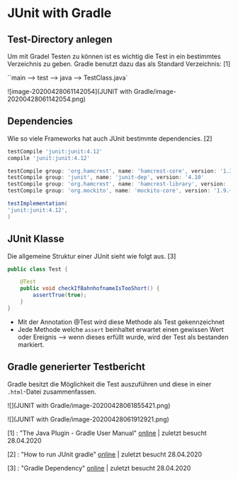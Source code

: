 # JUnit with Gradle

## Test-Directory anlegen 

Um mit Gradel Testen zu können ist es wichtig die Test in ein bestimmtes Verzeichnis zu geben. Gradle benutzt dazu das als Standard Verzeichnis: [1]

``main --> test --> java --> TestClass.java`

![image-20200428061142054](JUNIT with Gradle/image-20200428061142054.png)

## Dependencies

Wie so viele Frameworks hat auch  JUnit bestimmte dependencies. [2]

```build.gradle
testCompile 'junit:junit:4.12'
compile 'junit:junit:4.12'

testCompile group: 'org.hamcrest', name: 'hamcrest-core', version: '1.3'
testCompile group: 'junit', name: 'junit-dep', version: '4.10'
testCompile group: 'org.hamcrest', name: 'hamcrest-library', version: '1.3'
testCompile group: 'org.mockito', name: 'mockito-core', version: '1.9.+'

testImplementation(
'junit:junit:4.12',
)
```

## JUnit Klasse

Die allgemeine Struktur einer JUnit sieht wie folgt aus. [3]

``` java
public class Test {

    @Test
    public void checkIfBahnhofnameIsTooShort() {
        assertTrue(true);
    }
}
```

* Mit der Annotation @Test wird diese Methode als Test gekennzeichnet 
* Jede Methode welche `assert` beinhaltet erwartet einen gewissen Wert oder Ereignis --> wenn dieses erfüllt wurde, wird der Test als bestanden markiert.

## Gradle generierter Testbericht

 Gradle besitzt die Möglichkeit die Test auszuführen und diese in einer `.html`-Datei zusammenfassen.

![](JUNIT with Gradle/image-20200428061855421.png)

![](JUNIT with Gradle/image-20200428061912921.png)

[1] : "The Java Plugin - Gradle User Manual" [online](https://docs.gradle.org/current/userguide/java_plugin.html) | zuletzt besucht 28.04.2020

[2] : "How to run JUnit gradle" [online](https://stackoverflow.com/questions/9606904/how-to-run-junit-testsuites-from-gradle) | zuletzt besucht 28.04.2020

[3] : "Gradle Dependency" [online](https://github.com/junit-team/junit4/wiki/Use-with-Gradle) | zuletzt besucht 28.04.2020